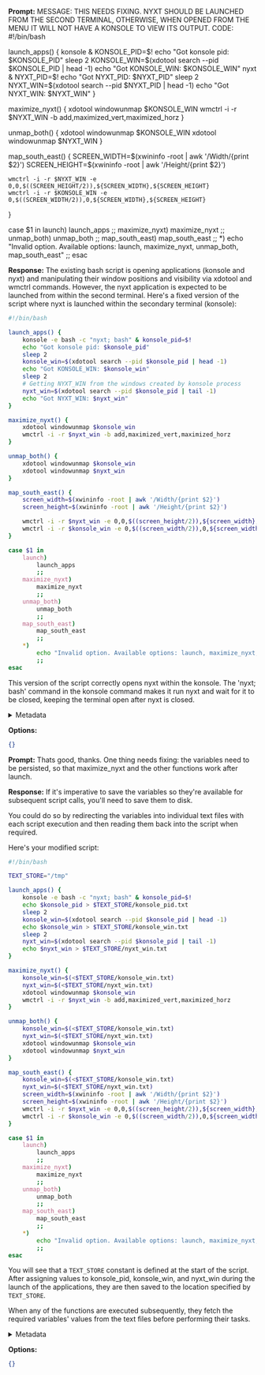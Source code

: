 **Prompt:**
MESSAGE: THIS NEEDS FIXING. NYXT SHOULD BE LAUNCHED FROM THE SECOND TERMINAL, OTHERWISE, WHEN OPENED FROM THE MENU IT WILL NOT HAVE A KONSOLE TO VIEW ITS OUTPUT. 
CODE:
#!/bin/bash

launch_apps() {
    konsole & KONSOLE_PID=$!
    echo "Got konsole pid: $KONSOLE_PID"
    sleep 2
    KONSOLE_WIN=$(xdotool search --pid $KONSOLE_PID | head -1)
    echo "Got KONSOLE_WIN: $KONSOLE_WIN"
    nyxt & NYXT_PID=$!
    echo "Got NYXT_PID: $NYXT_PID"
    sleep 2
    NYXT_WIN=$(xdotool search --pid $NYXT_PID | head -1)
    echo "Got NYXT_WIN: $NYXT_WIN"
}

maximize_nyxt() {
    xdotool windowunmap $KONSOLE_WIN
    wmctrl -i -r $NYXT_WIN -b add,maximized_vert,maximized_horz
}

unmap_both() {
    xdotool windowunmap $KONSOLE_WIN
    xdotool windowunmap $NYXT_WIN
}

map_south_east() {
    SCREEN_WIDTH=$(xwininfo -root | awk '/Width/{print $2}')
    SCREEN_HEIGHT=$(xwininfo -root | awk '/Height/{print $2}')

    wmctrl -i -r $NYXT_WIN -e 0,0,$((SCREEN_HEIGHT/2)),${SCREEN_WIDTH},${SCREEN_HEIGHT}
    wmctrl -i -r $KONSOLE_WIN -e 0,$((SCREEN_WIDTH/2)),0,${SCREEN_WIDTH},${SCREEN_HEIGHT}
}

case $1 in
    launch)
        launch_apps
        ;;
    maximize_nyxt)
        maximize_nyxt
        ;;
    unmap_both)
        unmap_both
        ;;
    map_south_east)
        map_south_east
        ;;
    *)
        echo "Invalid option. Available options: launch, maximize_nyxt, unmap_both, map_south_east"
        ;;
esac

**Response:**
The existing bash script is opening applications (konsole and nyxt) and manipulating their window positions and visibility via xdotool and wmctrl commands. However, the nyxt application is expected to be launched from within the second terminal. Here's a fixed version of the script where nyxt is launched within the secondary terminal (konsole):

```bash
#!/bin/bash

launch_apps() {
    konsole -e bash -c "nyxt; bash" & konsole_pid=$!
    echo "Got konsole pid: $konsole_pid"
    sleep 2
    konsole_win=$(xdotool search --pid $konsole_pid | head -1)
    echo "Got KONSOLE_WIN: $konsole_win"
    sleep 2
    # Getting NYXT_WIN from the windows created by konsole process
    nyxt_win=$(xdotool search --pid $konsole_pid | tail -1)
    echo "Got NYXT_WIN: $nyxt_win"
}

maximize_nyxt() {
    xdotool windowunmap $konsole_win
    wmctrl -i -r $nyxt_win -b add,maximized_vert,maximized_horz
}

unmap_both() {
    xdotool windowunmap $konsole_win
    xdotool windowunmap $nyxt_win
}

map_south_east() {
    screen_width=$(xwininfo -root | awk '/Width/{print $2}')
    screen_height=$(xwininfo -root | awk '/Height/{print $2}')

    wmctrl -i -r $nyxt_win -e 0,0,$((screen_height/2)),${screen_width},${screen_height}
    wmctrl -i -r $konsole_win -e 0,$((screen_width/2)),0,${screen_width},${screen_height}
}

case $1 in
    launch)
        launch_apps
        ;;
    maximize_nyxt)
        maximize_nyxt
        ;;
    unmap_both)
        unmap_both
        ;;
    map_south_east)
        map_south_east
        ;;
    *)
        echo "Invalid option. Available options: launch, maximize_nyxt, unmap_both, map_south_east"
        ;;
esac
```

This version of the script correctly opens nyxt within the konsole. The 'nyxt; bash' command in the konsole command makes it run nyxt and wait for it to be closed, keeping the terminal open after nyxt is closed.

<details><summary>Metadata</summary>

- Duration: 53912 ms
- Datetime: 2023-10-19T13:41:02.183366
- Model: gpt-4-0613

</details>

**Options:**
```json
{}
```

**Prompt:**
Thats good, thanks. One thing needs fixing: the variables need to be persisted, so that maximize_nyxt and the other functions work after launch.

**Response:**
If it's imperative to save the variables so they're available for subsequent script calls, you'll need to save them to disk. 

You could do so by redirecting the variables into individual text files with each script execution and then reading them back into the script when required.

Here's your modified script:
```bash
#!/bin/bash

TEXT_STORE="/tmp"

launch_apps() {
    konsole -e bash -c "nyxt; bash" & konsole_pid=$!
    echo $konsole_pid > $TEXT_STORE/konsole_pid.txt
    sleep 2
    konsole_win=$(xdotool search --pid $konsole_pid | head -1)
    echo $konsole_win > $TEXT_STORE/konsole_win.txt
    sleep 2
    nyxt_win=$(xdotool search --pid $konsole_pid | tail -1)
    echo $nyxt_win > $TEXT_STORE/nyxt_win.txt
}

maximize_nyxt() {
    konsole_win=$(<$TEXT_STORE/konsole_win.txt)
    nyxt_win=$(<$TEXT_STORE/nyxt_win.txt)
    xdotool windowunmap $konsole_win
    wmctrl -i -r $nyxt_win -b add,maximized_vert,maximized_horz
}

unmap_both() {
    konsole_win=$(<$TEXT_STORE/konsole_win.txt)
    nyxt_win=$(<$TEXT_STORE/nyxt_win.txt)
    xdotool windowunmap $konsole_win
    xdotool windowunmap $nyxt_win
}

map_south_east() {
    konsole_win=$(<$TEXT_STORE/konsole_win.txt)
    nyxt_win=$(<$TEXT_STORE/nyxt_win.txt)
    screen_width=$(xwininfo -root | awk '/Width/{print $2}')
    screen_height=$(xwininfo -root | awk '/Height/{print $2}')
    wmctrl -i -r $nyxt_win -e 0,0,$((screen_height/2)),${screen_width},${screen_height}
    wmctrl -i -r $konsole_win -e 0,$((screen_width/2)),0,${screen_width},${SCREEN_HEIGHT}
}

case $1 in
    launch)
        launch_apps
        ;;
    maximize_nyxt)
        maximize_nyxt
        ;;
    unmap_both)
        unmap_both
        ;;
    map_south_east)
        map_south_east
        ;;
    *)
        echo "Invalid option. Available options: launch, maximize_nyxt, unmap_both, map_south_east"
        ;;
esac
```
You will see that a `TEXT_STORE` constant is defined at the start of the script. After assigning values to konsole_pid, konsole_win, and nyxt_win during the launch of the applications, they are then saved to the location specified by `TEXT_STORE`.

When any of the functions are executed subsequently, they fetch the required variables' values from the text files before performing their tasks.

<details><summary>Metadata</summary>

- Duration: 66416 ms
- Datetime: 2023-10-19T13:47:18.901563
- Model: gpt-4-0613

</details>

**Options:**
```json
{}
```


